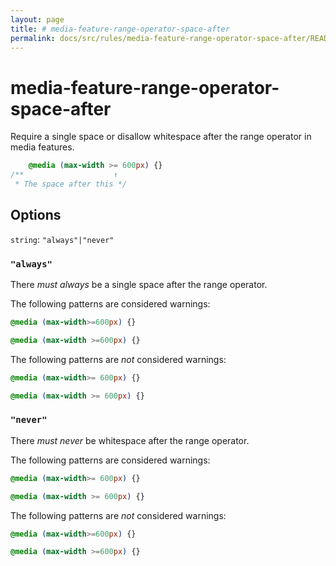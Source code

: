 ```yaml
---
layout: page
title: # media-feature-range-operator-space-after
permalink: docs/src/rules/media-feature-range-operator-space-after/README/
---
```


# media-feature-range-operator-space-after

Require a single space or disallow whitespace after the range operator in media features.

```css
    @media (max-width >= 600px) {}
/**                    ↑
 * The space after this */
```

## Options

`string`: `"always"|"never"`

### `"always"`

There *must always* be a single space after the range operator.

The following patterns are considered warnings:

```css
@media (max-width>=600px) {}
```

```css
@media (max-width >=600px) {}
```

The following patterns are *not* considered warnings:

```css
@media (max-width>= 600px) {}
```

```css
@media (max-width >= 600px) {}
```

### `"never"`

There *must never* be whitespace after the range operator.

The following patterns are considered warnings:

```css
@media (max-width>= 600px) {}
```

```css
@media (max-width >= 600px) {}
```

The following patterns are *not* considered warnings:

```css
@media (max-width>=600px) {}
```

```css
@media (max-width >=600px) {}
```

